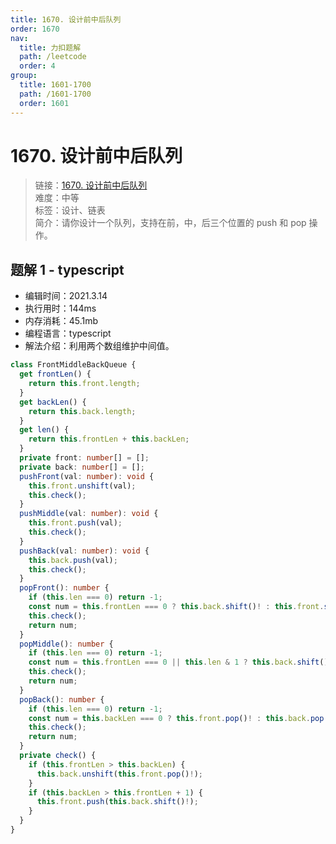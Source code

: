 ```yaml
---
title: 1670. 设计前中后队列
order: 1670
nav:
  title: 力扣题解
  path: /leetcode
  order: 4
group:
  title: 1601-1700
  path: /1601-1700
  order: 1601
---
```


# 1670. 设计前中后队列

> 链接：[1670. 设计前中后队列](https://leetcode-cn.com/problems/design-front-middle-back-queue/)  
> 难度：中等  
> 标签：设计、链表  
> 简介：请你设计一个队列，支持在前，中，后三个位置的 push 和 pop 操作。

## 题解 1 - typescript

- 编辑时间：2021.3.14
- 执行用时：144ms
- 内存消耗：45.1mb
- 编程语言：typescript
- 解法介绍：利用两个数组维护中间值。

```typescript
class FrontMiddleBackQueue {
  get frontLen() {
    return this.front.length;
  }
  get backLen() {
    return this.back.length;
  }
  get len() {
    return this.frontLen + this.backLen;
  }
  private front: number[] = [];
  private back: number[] = [];
  pushFront(val: number): void {
    this.front.unshift(val);
    this.check();
  }
  pushMiddle(val: number): void {
    this.front.push(val);
    this.check();
  }
  pushBack(val: number): void {
    this.back.push(val);
    this.check();
  }
  popFront(): number {
    if (this.len === 0) return -1;
    const num = this.frontLen === 0 ? this.back.shift()! : this.front.shift()!;
    this.check();
    return num;
  }
  popMiddle(): number {
    if (this.len === 0) return -1;
    const num = this.frontLen === 0 || this.len & 1 ? this.back.shift()! : this.front.pop()!;
    this.check();
    return num;
  }
  popBack(): number {
    if (this.len === 0) return -1;
    const num = this.backLen === 0 ? this.front.pop()! : this.back.pop()!;
    this.check();
    return num;
  }
  private check() {
    if (this.frontLen > this.backLen) {
      this.back.unshift(this.front.pop()!);
    }
    if (this.backLen > this.frontLen + 1) {
      this.front.push(this.back.shift()!);
    }
  }
}
```

